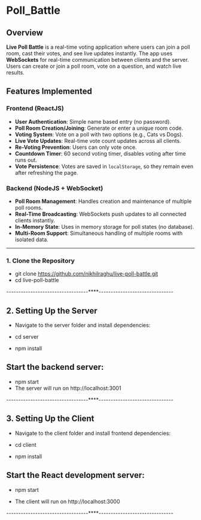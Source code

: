 # Poll_Battle



## Overview

**Live Poll Battle** is a real-time voting application where users can join a poll room, cast their votes, and see live updates instantly. The app uses **WebSockets** for real-time communication between clients and the server. Users can create or join a poll room, vote on a question, and watch live results.

## Features Implemented

### Frontend (ReactJS)

- **User Authentication**: Simple name based entry (no password).
- **Poll Room Creation/Joining**: Generate or enter a unique room code.
- **Voting System**: Vote on a poll with two options (e.g., Cats vs Dogs).
- **Live Vote Updates**: Real-time vote count updates across all clients.
- **Re-Voting Prevention**: Users can only vote once.
- **Countdown Timer**: 60 second voting timer, disables voting after time runs out.
- **Vote Persistence**: Votes are saved in `localStorage`, so they remain even after refreshing the page.

### Backend (NodeJS + WebSocket)

- **Poll Room Management**: Handles creation and maintenance of multiple poll rooms.
- **Real-Time Broadcasting**: WebSockets push updates to all connected clients instantly.
- **In-Memory State**: Uses in memory storage for poll states (no database).
- **Multi-Room Support**: Simultaneous handling of multiple rooms with isolated data.

---

### 1. Clone the Repository

- git clone https://github.com/nikhilraghu/live-poll-battle.git
- cd live-poll-battle

----------------------------------\*\*\*\*-------------------------------

## 2. Setting Up the Server

- Navigate to the server folder and install dependencies:

- cd server
- npm install

## Start the backend server:

- npm start
- The server will run on http://localhost:3001

----------------------------------\*\*\*\*-------------------------------

## 3. Setting Up the Client

- Navigate to the client folder and install frontend dependencies:

- cd client
- npm install

## Start the React development server:

- npm start

- The client will run on http://localhost:3000

----------------------------------\*\*\*\*-------------------------------
